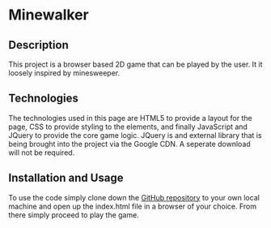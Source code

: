 # Minewalker

## Description
This project is a browser based 2D game that can be played by the user. It it loosely inspired by minesweeper.

## Technologies	
The technologies used in this page are HTML5 to provide a layout for the page, CSS to provide styling to the elements, and finally JavaScript and JQuery to provide the core game logic. JQuery is and external library that is being brought into the project via the Google CDN. A seperate download will not be required.

## Installation and Usage
To use the code simply clone down the [GitHub repository](https://github.com/HirakN/GameProject) to your own local machine and open up the index.html file in a browser of your choice. From there simply proceed to play the game.
